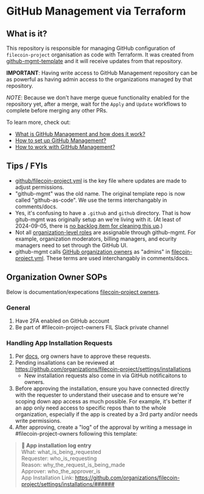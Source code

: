 # GitHub Management via Terraform

## What is it?
This repository is responsible for managing GitHub configuration of `filecoin-project` organisation as code with Terraform. It was created from [github-mgmt-template](https://github.com/protocol/github-mgmt-template) and it will receive updates from that repository.

**IMPORTANT**: Having write access to GitHub Management repository can be as powerful as having admin access to the organizations managed by that repository.

*NOTE*: Because we don't have merge queue functionality enabled for the repository yet, after a merge, wait for the `Apply` and `Update` workflows to complete before merging any other PRs.

To learn more, check out:
- [What is GitHub Management and how does it work?](docs/ABOUT.md)
- [How to set up GitHub Management?](docs/SETUP.md)
- [How to work with GitHub Management?](docs/HOWTOS.md)

## Tips / FYIs
* [github/filecoin-project.yml](https://github.com/filecoin-project/github-mgmt/blob/master/github/filecoin-project.yml) is the key file where updates are made to adjust permissions.
* "github-mgmt" was the old name.  The original template repo is now called "github-as-code".  We use the terms interchangably in comments/docs. 
* Yes, it's confusing to have a `.github` and `github` directory.  That is how gitub-mgmt was originally setup an we're living with it.  (At least of 2024-09-05, there is [no backlog item for cleaning this up](https://github.com/ipdxco/github-as-code/issues?page=1&q=is%3Aissue+is%3Aopen).)
* Not all [organization-level roles](https://docs.github.com/en/organizations/managing-peoples-access-to-your-organization-with-roles/roles-in-an-organization) are assignable through github-mgmt.  For example, organization moderators, billing managers, and ecurity managers need to set through the GitHub UI.
* github-mgmt calls [GitHub organization owners](https://docs.github.com/en/organizations/managing-peoples-access-to-your-organization-with-roles/roles-in-an-organization#organization-owners) as "admins" in [filecoin-project.yml](https://github.com/filecoin-project/github-mgmt/blob/master/github/filecoin-project.yml).  These terms are used interchangably in comments/docs.

## Organization Owner SOPs
Below is documentation/expecations [filecoin-project owners](https://github.com/orgs/filecoin-project/people?query=role%3Aowner).

### General
1. Have 2FA enabled on GitHub account
2. Be part of #filecoin-project-owners FIL Slack private channel

### Handling App Installation Requests
1. Per [docs](https://docs.github.com/en/apps/using-github-apps/requesting-a-github-app-from-your-organization-owner), org owners have to approve these requests.
2. Pending insallations can be reviewed at https://github.com/organizations/filecoin-project/settings/installations
   * New installation requests also come in via GitHub notificaitons to owners.   
3. Before approving the installation, ensure you have connected directly with the requester to understand their usecase and to ensure we're scoping down app access as much possible.  For example, it's better if an app only need access to specific repos than to the whole organization, especially if the app is created by a 3rd party and/or needs write permissions.
4. After approving, create a "log" of the approval by writing a message in #filecoin-project-owners following this template:

> **📝 App installation log entry**  
> What: what_is_being_requested  
> Requester: who_is_requesting  
> Reason: why_the_request_is_being_made  
> Approver: who_the_approver_is  
> App Installation Link: https://github.com/organizations/filecoin-project/settings/installations/######  
